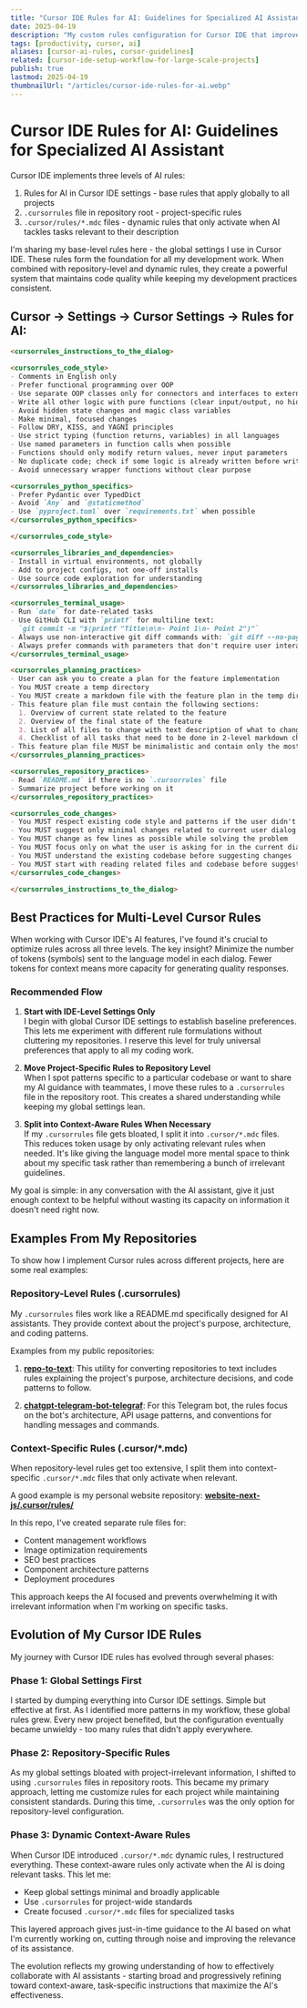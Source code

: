 ```yaml
---
title: "Cursor IDE Rules for AI: Guidelines for Specialized AI Assistant"
date: 2025-04-19
description: "My custom rules configuration for Cursor IDE that improves AI coding assistance. Includes code style preferences, terminal commands, and project planning guidelines."
tags: [productivity, cursor, ai]
aliases: [cursor-ai-rules, cursor-guidelines]
related: [cursor-ide-setup-workflow-for-large-scale-projects]
publish: true
lastmod: 2025-04-19
thumbnailUrl: "/articles/cursor-ide-rules-for-ai.webp"
---
```


# Cursor IDE Rules for AI: Guidelines for Specialized AI Assistant

Cursor IDE implements three levels of AI rules:

1. Rules for AI in Cursor IDE settings - base rules that apply globally to all projects
2. `.cursorrules` file in repository root - project-specific rules
3. `.cursor/rules/*.mdc` files - dynamic rules that only activate when AI tackles tasks relevant to their description

I'm sharing my base-level rules here - the global settings I use in Cursor IDE. These rules form the foundation for all my development work. When combined with repository-level and dynamic rules, they create a powerful system that maintains code quality while keeping my development practices consistent.

## Cursor -> Settings -> Cursor Settings -> Rules for AI:

```markdown
<cursorrules_instructions_to_the_dialog>

<cursorrules_code_style>
- Comments in English only
- Prefer functional programming over OOP
- Use separate OOP classes only for connectors and interfaces to external systems
- Write all other logic with pure functions (clear input/output, no hidden state changes)
- Avoid hidden state changes and magic class variables
- Make minimal, focused changes
- Follow DRY, KISS, and YAGNI principles
- Use strict typing (function returns, variables) in all languages
- Use named parameters in function calls when possible
- Functions should only modify return values, never input parameters
- No duplicate code; check if some logic is already written before writing it
- Avoid unnecessary wrapper functions without clear purpose

<cursorrules_python_specifics>
- Prefer Pydantic over TypedDict
- Avoid `Any` and `@staticmethod`
- Use `pyproject.toml` over `requirements.txt` when possible
</cursorrules_python_specifics>

</cursorrules_code_style>

<cursorrules_libraries_and_dependencies>
- Install in virtual environments, not globally
- Add to project configs, not one-off installs
- Use source code exploration for understanding
</cursorrules_libraries_and_dependencies>

<cursorrules_terminal_usage>
- Run `date` for date-related tasks
- Use GitHub CLI with `printf` for multiline text:
  `git commit -m "$(printf "Title\n\n- Point 1\n- Point 2")"`
- Always use non-interactive git diff commands with: `git diff --no-pager` or `git diff | cat`. NO `git diff` or `git diff --cached`.
- Always prefer commands with parameters that don't require user interaction over interactive ones (use flags, environment variables, or configuration files to avoid prompts)
</cursorrules_terminal_usage>

<cursorrules_planning_practices>
- User can ask you to create a plan for the feature implementation
- You MUST create a temp directory
- You MUST create a markdown file with the feature plan in the temp directory
- This feature plan file must contain the following sections:
  1. Overview of current state related to the feature
  2. Overview of the final state of the feature
  3. List of all files to change with text description of what to change (not a code)
  4. Checklist of all tasks that need to be done in 2-level markdown checkbox style
- This feature plan file MUST be minimalistic and contain only the most important minimal changes related to the feature, all additional changes can be described as ideas in additional section, but MUST NOT be implemented if user didn't ask for them
</cursorrules_planning_practices>

<cursorrules_repository_practices>
- Read `README.md` if there is no `.cursorrules` file
- Summarize project before working on it
</cursorrules_repository_practices>

<cursorrules_code_changes>
- You MUST respect existing code style and patterns if the user didn't specify otherwise
- You MUST suggest only minimal changes related to current user dialog
- You MUST change as few lines as possible while solving the problem
- You MUST focus only on what the user is asking for in the current dialog, no extra improvements
- You MUST understand the existing codebase before suggesting changes
- You MUST start with reading related files and codebase before suggesting changes
</cursorrules_code_changes>

</cursorrules_instructions_to_the_dialog>
```

## Best Practices for Multi-Level Cursor Rules

When working with Cursor IDE's AI features, I've found it's crucial to optimize rules across all three levels. The key insight? Minimize the number of tokens (symbols) sent to the language model in each dialog. Fewer tokens for context means more capacity for generating quality responses.

### Recommended Flow

1. **Start with IDE-Level Settings Only**  
   I begin with global Cursor IDE settings to establish baseline preferences. This lets me experiment with different rule formulations without cluttering my repositories. I reserve this level for truly universal preferences that apply to all my coding work.

2. **Move Project-Specific Rules to Repository Level**  
   When I spot patterns specific to a particular codebase or want to share my AI guidance with teammates, I move these rules to a `.cursorrules` file in the repository root. This creates a shared understanding while keeping my global settings lean.

3. **Split into Context-Aware Rules When Necessary**  
   If my `.cursorrules` file gets bloated, I split it into `.cursor/*.mdc` files. This reduces token usage by only activating relevant rules when needed. It's like giving the language model more mental space to think about my specific task rather than remembering a bunch of irrelevant guidelines.

My goal is simple: in any conversation with the AI assistant, give it just enough context to be helpful without wasting its capacity on information it doesn't need right now.

## Examples From My Repositories

To show how I implement Cursor rules across different projects, here are some real examples:

### Repository-Level Rules (.cursorrules)

My `.cursorrules` files work like a README.md specifically designed for AI assistants. They provide context about the project's purpose, architecture, and coding patterns.

Examples from my public repositories:

1. **[repo-to-text](https://github.com/kirill-markin/repo-to-text/blob/main/.cursorrules)**: This utility for converting repositories to text includes rules explaining the project's purpose, architecture decisions, and code patterns to follow.

2. **[chatgpt-telegram-bot-telegraf](https://github.com/kirill-markin/chatgpt-telegram-bot-telegraf/blob/main/.cursorrules)**: For this Telegram bot, the rules focus on the bot's architecture, API usage patterns, and conventions for handling messages and commands.

### Context-Specific Rules (.cursor/*.mdc)

When repository-level rules get too extensive, I split them into context-specific `.cursor/*.mdc` files that only activate when relevant.

A good example is my personal website repository:
**[website-next-js/.cursor/rules/](https://github.com/kirill-markin/website-next-js/tree/main/.cursor/rules)**

In this repo, I've created separate rule files for:
- Content management workflows
- Image optimization requirements
- SEO best practices
- Component architecture patterns
- Deployment procedures

This approach keeps the AI focused and prevents overwhelming it with irrelevant information when I'm working on specific tasks.

## Evolution of My Cursor IDE Rules

My journey with Cursor IDE rules has evolved through several phases:

### Phase 1: Global Settings First
I started by dumping everything into Cursor IDE settings. Simple but effective at first. As I identified more patterns in my workflow, these global rules grew. Every new project benefited, but the configuration eventually became unwieldy - too many rules that didn't apply everywhere.

### Phase 2: Repository-Specific Rules
As my global settings bloated with project-irrelevant information, I shifted to using `.cursorrules` files in repository roots. This became my primary approach, letting me customize rules for each project while maintaining consistent standards. During this time, `.cursorrules` was the only option for repository-level configuration.

### Phase 3: Dynamic Context-Aware Rules
When Cursor IDE introduced `.cursor/*.mdc` dynamic rules, I restructured everything. These context-aware rules only activate when the AI is doing relevant tasks. This let me:

- Keep global settings minimal and broadly applicable
- Use `.cursorrules` for project-wide standards
- Create focused `.cursor/*.mdc` files for specialized tasks

This layered approach gives just-in-time guidance to the AI based on what I'm currently working on, cutting through noise and improving the relevance of its assistance.

The evolution reflects my growing understanding of how to effectively collaborate with AI assistants - starting broad and progressively refining toward context-aware, task-specific instructions that maximize the AI's effectiveness.
